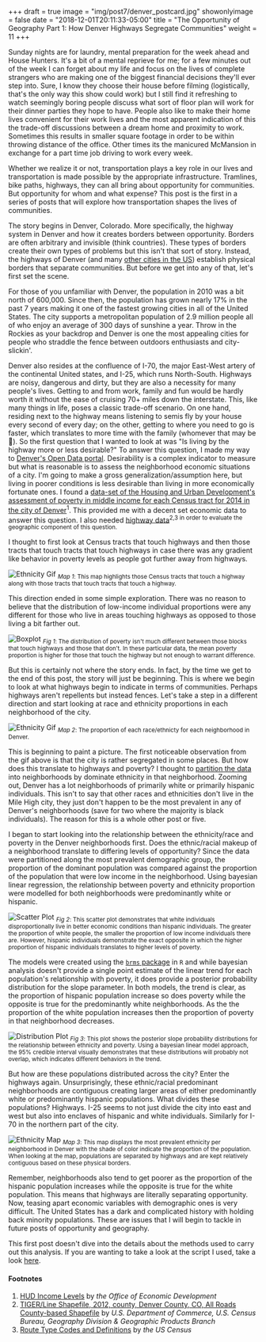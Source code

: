+++
draft = true
image = "img/post7/denver_postcard.jpg"
showonlyimage = false
date = "2018-12-01T20:11:33-05:00"
title = "The Opportunity of Geography Part 1: How Denver Highways Segregate Communities"
weight = 11
+++

Sunday nights are for laundry, mental preparation for the week ahead and House Hunters. It's a bit of a mental reprieve for me; for a few minutes out of the week I can forget about my life and focus on the lives of complete strangers who are making one of the biggest financial decisions they'll ever step into. Sure, I know they choose their house before filming (logistically, that's the only way this show could work) but I still find it refreshing to watch seemingly boring people discuss what sort of floor plan will work for their dinner parties they hope to have. People also like to make their home lives convenient for their work lives and the most apparent indication of this the trade-off discussions between a dream home and proximity to work. Sometimes this results in smaller square footage in order to be within throwing distance of the office. Other times its the manicured McMansion in exchange for a part time job driving to work every week. 

Whether we realize it or not, transportation plays a key role in our lives and transportation is made possible by the appropriate infrastructure. Tramlines, bike paths, highways, they can all bring about opportunity for communities. But opportunity for whom and what expense? This post is the first in a series of posts that will explore how transportation shapes the lives of communities. 

The story begins in Denver, Colorado. More specifically, the highway system in Denver and how it creates borders between opportunity. Borders are often arbitrary and invisible (think countries). These types of borders create their own types of problems but this isn't that sort of story. Instead, the highways of Denver (and many [other cities in the US](https://www.theatlantic.com/business/archive/2016/03/role-of-highways-in-american-poverty/474282/)) establish physical borders that separate communities. But before we get into any of that, let's first set the scene. 

For those of you unfamiliar with Denver, the population in 2010 was a bit north of 600,000. Since then, the population has grown nearly 17% in the past 7 years making it one of the fastest growing cities in all of the United States. The city supports a metropolitan population of 2.9 million people all of who enjoy an average of 300 days of sunshine a year. Throw in the Rockies as your backdrop and Denver is one the most appealing cities for people who straddle the fence between outdoors enthusiasts and city-slickin'. 

Denver also resides at the confluence of I-70, the major East-West artery of the continental United states, and I-25, which runs North-South. Highways are noisy, dangerous and dirty, but they are also a necessity for many people's lives. Getting to and from work, family and fun would be hardly worth it without the ease of cruising 70+ miles down the interstate. This, like many things in life, poses a classic trade-off scenario. On one hand, residing next to the highway means listening to semis fly by your house every second of every day; on the other, getting to where you need to go is faster, which translates to more time with the family (whomever that may be 🐶). So the first question that I wanted to look at was "Is living by the highway more or less desirable?" To answer this question, I made my way to [Denver's Open Data portal](https://www.denvergov.org/opendata). Desirability is a complex indicator to measure but what is reasonable is to assess the neighborhood economic situations of a city. I'm going to make a gross generalization/assumption here, but living in poorer conditions is less desirable than living in more economically fortunate ones. I found a [data-set of the Housing and Urban Development's assessment of poverty in middle income for each Census tract for 2014 in the city of Denver](https://www.denvergov.org/opendata/dataset/city-and-county-of-denver-hud-income-levels)<sup>1</sup>. This provided me with a decent set economic data to answer this question. I also needed [highway data](https://stackoverflow.com/questions/25579868/how-to-add-footnotes-to-github-flavoured-markdown)<sup>2,3</sub> in order to evaluate the geographic component of this question. 

I thought to first look at Census tracts that touch highways and then those tracts that touch tracts that touch highways in case there was any gradient like behavior in poverty levels as people got further away from highways.

![Ethnicity Gif](/img/post7/hwy_touches_map.png)
<sub>*Map 1*: This map highlights those Census tracts that touch a highway along with those tracts that touch tracts that touch a highway.</sub>

This direction ended in some simple exploration. There was no reason to believe that the distribution of low-income individual proportions were any different for those who live in areas touching highways as opposed to those living a bit farther out.

![Boxplot](/img/post7/box_plot.png)
<sub>*Fig 1*: The distribution of poverty isn't much different between those blocks that touch highways and those that don't. In these particular data, the mean poverty proportion is higher for those that touch the highway but not enough to warrant difference.</sub>

But this is certainly not where the story ends. In fact, by the time we get to the end of this post, the story will just be beginning. This is where we begin to look at what highways begin to indicate in terms of communities. Perhaps highways aren't repellents but instead fences. Let's take a step in a different direction and start looking at race and ethnicity proportions in each neighborhood of the city.


![Ethnicity Gif](/img/post7/hwy_plot.gif)
<sub>*Map 2*: The proportion of each race/ethnicty for each neighborhood in Denver.</sub>

This is beginning to paint a picture. The first noticeable observation from the gif above is that the city is rather segregated in some places. But how does this translate to highways and poverty? I thought to [partition the data](https://papers.nips.cc/paper/5605-partition-wise-linear-models.pdf) into neighborhoods by dominate ethnicity in that neighborhood. Zooming out, Denver has a lot neighborhoods of primarily white or primarily hispanic individuals. This isn't to say that other races and ethnicities don't live in the Mile High city, they just don't happen to be the most prevalent in any of Denver's neighborhoods (save for two where the majority is black individuals). The reason for this is a whole other post or five. 

I began to start looking into the relationship between the ethnicity/race and poverty in the Denver neighborhoods first. Does the ethnic/racial makeup of a neighborhood translate to differing levels of opportunity? Since the data were partitioned along the most prevalent demographic group, the proportion of the dominant population was compared against the proportion of the population that were low income in the neighborhood. Using bayesian linear regression, the relationship between poverty and ethnicity proportion were modelled for both neighborhoods were predominantly white or hispanic.

![Scatter Plot](/img/post7/scatter.png)
<sub>*Fig 2*: This scatter plot demonstrates that white individuals disproportionally live in better economic conditions than hispanic individuals. The greater the proportion of white people, the smaller the proportion of low income individuals there are. However, hispanic individuals demonstrate the exact opposite in which the higher proportion of hispanic individuals translates to higher levels of poverty.</sub>

The models were created using the [`brms` package](https://cran.r-project.org/web/packages/brms/index.html) in `R` and while bayesian analysis doesn't provide a single point estimate of the linear trend for each population's relationship with poverty, it does provide a posterior probability distribution for the slope parameter. In both models, the trend is clear, as the proportion of hispanic population increase so does poverty while the opposite is true for the predominantly white neighborhoods. As the the proportion of the white population increases then the proportion of poverty in that neighborhood decreases. 

![Distribution Plot](/img/post7/posteriors.png)
<sub>*Fig 3*: This plot shows the posterior slope probability distributions for the relationship between ethnicity and poverty. Using a bayesian linear model approach, the 95% credible interval visually demonstrates that these distributions will probably not overlap, which indicates different behaviors in the trend.</sub>

But how are these populations distributed across the city? Enter the highways again. Unsurprisingly, these ethnic/racial predominant neighborhoods are contiguous creating larger areas of either predominantly white or predominantly hispanic populations. What divides these populations? Highways. I-25 seems to not just divide the city into east and west but also into enclaves of hispanic and white individuals. Similarly for I-70 in the northern part of the city. 

![Ethnicity Map](/img/post7/neigh_ethn_map.png)
<sub>*Map 3*: This map displays the most prevalent ethnicity per neighborhood in Denver with the shade of color indicate the proportion of the population. When looking at the map, populations are separated by highways and are kept relatively contiguous based on these physical borders.</sub>

Remember, neighborhoods also tend to get poorer as the proportion of the hispanic population increases while the opposite is true for the white population. This means that highways are literally separating opportunity. Now, teasing apart economic variables with demographic ones is very difficult. The United States has a dark and complicated history with holding back minority populations. These are issues that I will begin to tackle in future posts of opportunity and geography.

This first post doesn't dive into the details about the methods used to carry out this analysis. If you are wanting to take a look at the script I used, take a look [here](https://github.com/jcbain/fun_side_projects/tree/master/denver_opportunity).

#### Footnotes
1. [HUD Income Levels](https://www.denvergov.org/opendata/dataset/city-and-county-of-denver-hud-income-levels) by *the Office of Economic Development*
2. [TIGER/Line Shapefile, 2012, county, Denver County, CO, All Roads County-based Shapefile](https://stackoverflow.com/questions/25579868/how-to-add-footnotes-to-github-flavoured-markdown) by *U.S. Department of Commerce, U.S. Census Bureau, Geography Division & Geographic Products Branch*
3. [Route Type Codes and Definitions](https://www.census.gov/geo/reference/rttyp.html) by *the US Census*